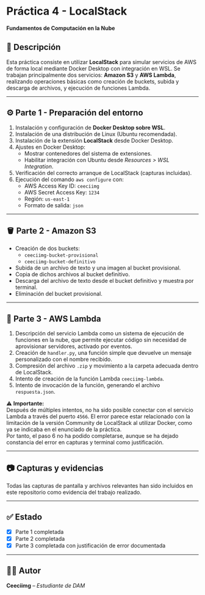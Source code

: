 # Práctica 4 - LocalStack  
**Fundamentos de Computación en la Nube**

## 📌 Descripción

Esta práctica consiste en utilizar **LocalStack** para simular servicios de AWS de forma local mediante Docker Desktop con integración en WSL. Se trabajan principalmente dos servicios: **Amazon S3** y **AWS Lambda**, realizando operaciones básicas como creación de buckets, subida y descarga de archivos, y ejecución de funciones Lambda.

---

## ⚙️ Parte 1 - Preparación del entorno

1. Instalación y configuración de **Docker Desktop sobre WSL**.
2. Instalación de una distribución de Linux (Ubuntu recomendada).
3. Instalación de la extensión **LocalStack** desde Docker Desktop.
4. Ajustes en Docker Desktop:
   - Mostrar contenedores del sistema de extensiones.
   - Habilitar integración con Ubuntu desde *Resources > WSL Integration*.
5. Verificación del correcto arranque de LocalStack (capturas incluidas).
6. Ejecución del comando `aws configure` con:
   - AWS Access Key ID: `ceeciimg`
   - AWS Secret Access Key: `1234`
   - Región: `us-east-1`
   - Formato de salida: `json`

---

## 🪣 Parte 2 - Amazon S3

- Creación de dos buckets:
  - `ceeciimg-bucket-provisional`
  - `ceeciimg-bucket-definitivo`
- Subida de un archivo de texto y una imagen al bucket provisional.
- Copia de dichos archivos al bucket definitivo.
- Descarga del archivo de texto desde el bucket definitivo y muestra por terminal.
- Eliminación del bucket provisional.

---

## 🧠 Parte 3 - AWS Lambda

1. Descripción del servicio Lambda como un sistema de ejecución de funciones en la nube, que permite ejecutar código sin necesidad de aprovisionar servidores, activado por eventos.
2. Creación de `handler.py`, una función simple que devuelve un mensaje personalizado con el nombre recibido.
3. Compresión del archivo `.zip` y movimiento a la carpeta adecuada dentro de LocalStack.
4. Intento de creación de la función Lambda `ceeciimg-lambda`.
5. Intento de invocación de la función, generando el archivo `respuesta.json`.

⚠️ **Importante:**  
Después de múltiples intentos, no ha sido posible conectar con el servicio Lambda a través del puerto `4566`. El error parece estar relacionado con la limitación de la versión Community de LocalStack al utilizar Docker, como ya se indicaba en el enunciado de la práctica.  
Por tanto, el paso 6 no ha podido completarse, aunque se ha dejado constancia del error en capturas y terminal como justificación.

---

## 📷 Capturas y evidencias

Todas las capturas de pantalla y archivos relevantes han sido incluidos en este repositorio como evidencia del trabajo realizado.

---

## ✅ Estado

- [x] Parte 1 completada
- [x] Parte 2 completada
- [x] Parte 3 completada con justificación de error documentada

---

## 🧑‍💻 Autor

**Ceeciimg** – *Estudiante de DAM*  
